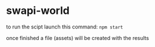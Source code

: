 # swapi-world
to run the scipt launch this command: `npm start`

once finished a file (assets) will be created with the results